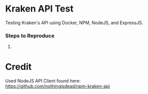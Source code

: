 # Kraken API Test
Testing Kraken's API using Docker, NPM, NodeJS, and ExpressJS.

### Steps to Reproduce
1) 

# Credit
Used NodeJS API Client found here: https://github.com/nothingisdead/npm-kraken-api


